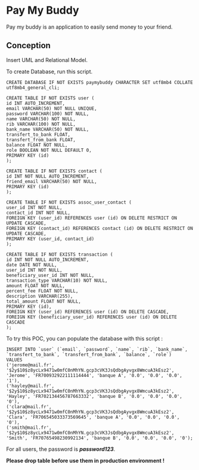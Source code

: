 # Pay My Buddy

Pay my buddy is an application to easily send money to your friend.

## Conception

Insert UML and Relational Model.

To create Database, run this script.

```mysql
CREATE DATABASE IF NOT EXISTS paymybuddy CHARACTER SET utf8mb4 COLLATE utf8mb4_general_cli;

CREATE TABLE IF NOT EXISTS user (
id INT AUTO_INCREMENT,
email VARCHAR(50) NOT NULL UNIQUE,
password VARCHAR(100) NOT NULL,
name VARCHAR(50) NOT NULL,
rib VARCHAR(100) NOT NULL,
bank_name VARCHAR(50) NOT NULL,
transfert_to_bank FLOAT,
transfert_from_bank FLOAT,
balance FLOAT NOT NULL,
role BOOLEAN NOT NULL DEFAULT 0,
PRIMARY KEY (id)
);

CREATE TABLE IF NOT EXISTS contact (
id INT NOT NULL AUTO_INCREMENT,
friend_email VARCHAR(50) NOT NULL,
PRIMARY KEY (id)
);

CREATE TABLE IF NOT EXISTS assoc_user_contact (
user_id INT NOT NULL,
contact_id INT NOT NULL,
FOREIGN KEY (user_id) REFERENCES user (id) ON DELETE RESTRICT ON UPDATE CASCADE,
FOREIGN KEY (contact_id) REFERENCES contact (id) ON DELETE RESTRICT ON UPDATE CASCADE,
PRIMARY KEY (user_id, contact_id)
);

CREATE TABLE IF NOT EXISTS transaction (
id INT NOT NULL AUTO_INCREMENT,
date DATE NOT NULL,
user_id INT NOT NULL,
beneficiary_user_id INT NOT NULL,
transaction_type VARCHAR(10) NOT NULL,
amount FLOAT NOT NULL,
percent_fee FLOAT NOT NULL,
description VARCHAR(255),
total_amount FLOAT NOT NULL,
PRIMARY KEY (id),
FOREIGN KEY (user_id) REFERENCES user (id) ON DELETE CASCADE,
FOREIGN KEY (beneficiary_user_id) REFERENCES user (id) ON DELETE CASCADE
);
```

To try this POC, you can populate the database with this script :

```mysql
INSERT INTO `user` (`email`, `password`, `name`, `rib`, `bank_name`, `transfert_to_bank`, `transfert_from_bank`, `balance`, `role`)
VALUES
('jerome@mail.fr', '$2y$10$z8ycLx9471w0mfC0nMhYN.gcp3cVK3JsQdbgAyvgx8WmcuA3kEsz2', 'Jerome', 'FR700932922111114444', 'banque A', '0.0', '0.0', '0.0', '1'),
('hayley@mail.fr', '$2y$10$z8ycLx9471w0mfC0nMhYN.gcp3cVK3JsQdbgAyvgx8WmcuA3kEsz2', 'Hayley', 'FR702134456787663332', 'banque B', '0.0', '0.0', '0.0', '0'),
('clara@mail.fr', '$2y$10$z8ycLx9471w0mfC0nMhYN.gcp3cVK3JsQdbgAyvgx8WmcuA3kEsz2', 'Clara', 'FR706545033373569645', 'banque A', '0.0', '0.0', '0.0', '0'),
('smith@mail.fr', '$2y$10$z8ycLx9471w0mfC0nMhYN.gcp3cVK3JsQdbgAyvgx8WmcuA3kEsz2', 'Smith', 'FR70765498230992134', 'banque B', '0.0', '0.0', '0.0', '0');
```
For all users, the password is ___password123___.

__Please drop table before use them in production environment !__
